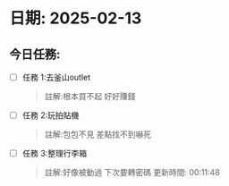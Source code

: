 # 日期: 2025-02-13
## 今日任務:
- [ ] 任務 1:去釜山outlet
  > 註解:根本買不起 好好賺錢
- [ ] 任務 2:玩拍貼機
  > 註解:包包不見 差點找不到嚇死
- [ ] 任務 3:整理行李箱
  > 註解:好像被動過 下次要轉密碼
更新時間: 00:11:48
